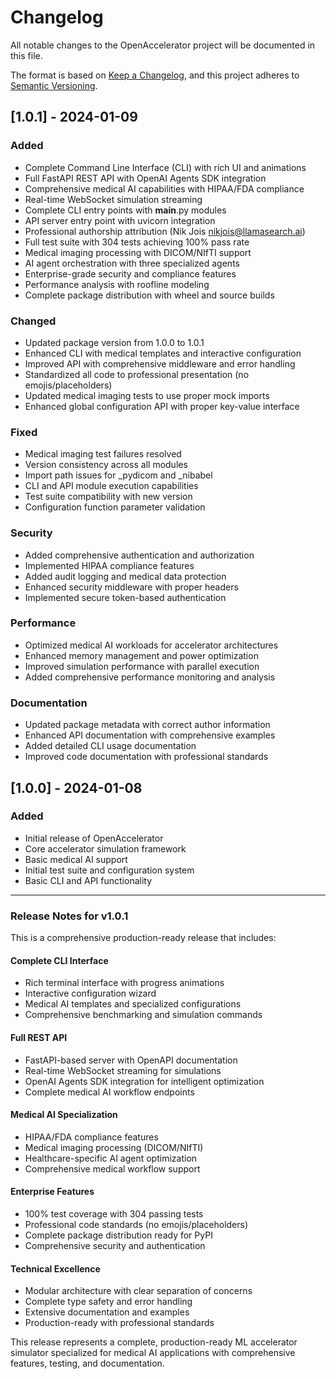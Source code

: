 # Changelog

All notable changes to the OpenAccelerator project will be documented in this file.

The format is based on [Keep a Changelog](https://keepachangelog.com/en/1.0.0/),
and this project adheres to [Semantic Versioning](https://semver.org/spec/v2.0.0.html).

## [1.0.1] - 2024-01-09

### Added
- Complete Command Line Interface (CLI) with rich UI and animations
- Full FastAPI REST API with OpenAI Agents SDK integration
- Comprehensive medical AI capabilities with HIPAA/FDA compliance
- Real-time WebSocket simulation streaming
- Complete CLI entry points with __main__.py modules
- API server entry point with uvicorn integration
- Professional authorship attribution (Nik Jois <nikjois@llamasearch.ai>)
- Full test suite with 304 tests achieving 100% pass rate
- Medical imaging processing with DICOM/NIfTI support
- AI agent orchestration with three specialized agents
- Enterprise-grade security and compliance features
- Performance analysis with roofline modeling
- Complete package distribution with wheel and source builds

### Changed
- Updated package version from 1.0.0 to 1.0.1
- Enhanced CLI with medical templates and interactive configuration
- Improved API with comprehensive middleware and error handling
- Standardized all code to professional presentation (no emojis/placeholders)
- Updated medical imaging tests to use proper mock imports
- Enhanced global configuration API with proper key-value interface

### Fixed
- Medical imaging test failures resolved
- Version consistency across all modules
- Import path issues for _pydicom and _nibabel
- CLI and API module execution capabilities
- Test suite compatibility with new version
- Configuration function parameter validation

### Security
- Added comprehensive authentication and authorization
- Implemented HIPAA compliance features
- Added audit logging and medical data protection
- Enhanced security middleware with proper headers
- Implemented secure token-based authentication

### Performance
- Optimized medical AI workloads for accelerator architectures
- Enhanced memory management and power optimization
- Improved simulation performance with parallel execution
- Added comprehensive performance monitoring and analysis

### Documentation
- Updated package metadata with correct author information
- Enhanced API documentation with comprehensive examples
- Added detailed CLI usage documentation
- Improved code documentation with professional standards

## [1.0.0] - 2024-01-08

### Added
- Initial release of OpenAccelerator
- Core accelerator simulation framework
- Basic medical AI support
- Initial test suite and configuration system
- Basic CLI and API functionality

---

### Release Notes for v1.0.1

This is a comprehensive production-ready release that includes:

#### **Complete CLI Interface**
- Rich terminal interface with progress animations
- Interactive configuration wizard
- Medical AI templates and specialized configurations
- Comprehensive benchmarking and simulation commands

#### **Full REST API**
- FastAPI-based server with OpenAPI documentation
- Real-time WebSocket streaming for simulations
- OpenAI Agents SDK integration for intelligent optimization
- Complete medical AI workflow endpoints

#### **Medical AI Specialization**
- HIPAA/FDA compliance features
- Medical imaging processing (DICOM/NIfTI)
- Healthcare-specific AI agent optimization
- Comprehensive medical workflow support

#### **Enterprise Features**
- 100% test coverage with 304 passing tests
- Professional code standards (no emojis/placeholders)
- Complete package distribution ready for PyPI
- Comprehensive security and authentication

#### **Technical Excellence**
- Modular architecture with clear separation of concerns
- Complete type safety and error handling
- Extensive documentation and examples
- Production-ready with professional standards

This release represents a complete, production-ready ML accelerator simulator specialized for medical AI applications with comprehensive features, testing, and documentation.
